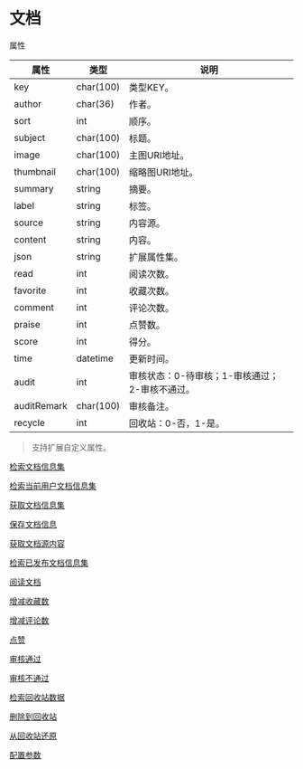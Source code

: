 # 文档

属性

|属性|类型|说明|
|---|---|---|
|key|char(100)|类型KEY。|
|author|char(36)|作者。|
|sort|int|顺序。|
|subject|char(100)|标题。|
|image|char(100)|主图URI地址。|
|thumbnail|char(100)|缩略图URI地址。|
|summary|string|摘要。|
|label|string|标签。|
|source|string|内容源。|
|content|string|内容。|
|json|string|扩展属性集。|
|read|int|阅读次数。|
|favorite|int|收藏次数。|
|comment|int|评论次数。|
|praise|int|点赞数。|
|score|int|得分。|
|time|datetime|更新时间。|
|audit|int|审核状态：0-待审核；1-审核通过；2-审核不通过。|
|auditRemark|char(100)|审核备注。|
|recycle|int|回收站：0-否，1-是。|

> 支持扩展自定义属性。

[检索文档信息集](doc/query.md)

[检索当前用户文档信息集](doc/query-by-author.md)

[获取文档信息集](doc/get.md)

[保存文档信息](doc/save.md)

[获取文档源内容](doc/source.md)

[检索已发布文档信息集](doc/index.md)

[阅读文档](doc/read.md)

[增减收藏数](doc/favorite.md)

[增减评论数](doc/comment.md)

[点赞](doc/praise.md)

[审核通过](../ranch-base/doc/audit-pass.md)

[审核不通过](../ranch-base/doc/audit-reject.md)

[检索回收站数据](../ranch-base/doc/recycle.md)

[删除到回收站](../ranch-base/doc/recycle-delete.md)

[从回收站还原](../ranch-base/doc/recycle-restore.md)

[配置参数](src/main/resources/doc.ranch.config)